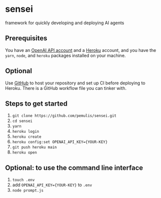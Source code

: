 # sensei
framework for quickly developing and deploying AI agents

## Prerequisites

You have an [OpenAI API account](https://openai.com/blog/openai-api) and a [Heroku](https://signup.heroku.com/) account, and you have the `yarn`, `node`, and `heroku` packages installed on your machine.

## Optional

Use [GitHub](https://github.com/) to host your repository and set up CI before deploying to Heroku. There is a GitHub workflow file you can tinker with. 

## Steps to get started

1. `git clone https://github.com/pemulis/sensei.git`
2. `cd sensei`
3. `yarn`
4. `heroku login`
5. `heroku create`
6. `heroku config:set OPENAI_API_KEY={YOUR-KEY}`
7. `git push heroku main`
8. `heroku open`

## Optional: to use the command line interface

1. `touch .env`
2. add `OPENAI_API_KEY={YOUR-KEY}` to `.env`
3. `node prompt.js`